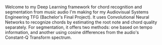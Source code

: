 Welcome to my Deep Learning framework for chord recognition and segmentation from music audio I'm making for my Audiovisual Systems Engineering TFG (Bachelor's Final Project). It uses Convolutional Neural Networks to recognize chords by estimating the root note and chord quality separately. For segmentation, it offers two methods: one based on tempo information, and another using cosine differences from the audio's Constant-Q Transform spectrum.
